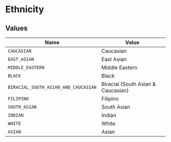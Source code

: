 # Ethnicity


## Values

| Name                                 | Value                                |
| ------------------------------------ | ------------------------------------ |
| `CAUCASIAN`                          | Caucasian                            |
| `EAST_ASIAN`                         | East Asian                           |
| `MIDDLE_EASTERN`                     | Middle Eastern                       |
| `BLACK`                              | Black                                |
| `BIRACIAL_SOUTH_ASIAN_AND_CAUCASIAN` | Biracial (South Asian & Caucasian)   |
| `FILIPINO`                           | Filipino                             |
| `SOUTH_ASIAN`                        | South Asian                          |
| `INDIAN`                             | Indian                               |
| `WHITE`                              | White                                |
| `ASIAN`                              | Asian                                |